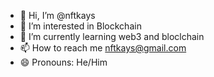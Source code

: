 - 👋 Hi, I’m @nftkays
- 👀 I’m interested in Blockchain
- 🌱 I’m currently learning web3 and bloclchain
- 📫 How to reach me nftkays@gmail.com
- 😄 Pronouns: He/Him

<!---
nftkays/nftkays is a ✨ special ✨ repository because its `README.md` (this file) appears on your GitHub profile.
You can click the Preview link to take a look at your changes.
--->
